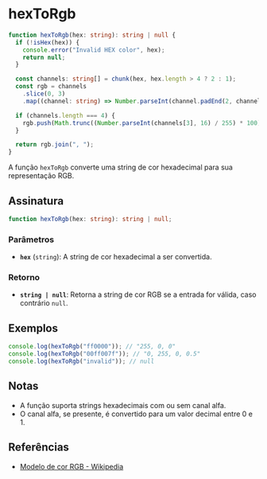 # hexToRgb

```typescript
function hexToRgb(hex: string): string | null {
  if (!isHex(hex)) {
    console.error("Invalid HEX color", hex);
    return null;
  }

  const channels: string[] = chunk(hex, hex.length > 4 ? 2 : 1);
  const rgb = channels
    .slice(0, 3)
    .map((channel: string) => Number.parseInt(channel.padEnd(2, channel), 16));

  if (channels.length === 4) {
    rgb.push(Math.trunc((Number.parseInt(channels[3], 16) / 255) * 100) / 100);
  }

  return rgb.join(", ");
}
```

A função `hexToRgb` converte uma string de cor hexadecimal para sua representação RGB.

## Assinatura

```typescript
function hexToRgb(hex: string): string | null;
```

### Parâmetros

- **`hex`** (`string`): A string de cor hexadecimal a ser convertida.

### Retorno

- **`string | null`**: Retorna a string de cor RGB se a entrada for válida, caso contrário `null`.

## Exemplos

```typescript
console.log(hexToRgb("ff0000")); // "255, 0, 0"
console.log(hexToRgb("00ff007f")); // "0, 255, 0, 0.5"
console.log(hexToRgb("invalid")); // null
```

## Notas

- A função suporta strings hexadecimais com ou sem canal alfa.
- O canal alfa, se presente, é convertido para um valor decimal entre 0 e 1.

## Referências

- [Modelo de cor RGB - Wikipedia](https://pt.wikipedia.org/wiki/RGB)
